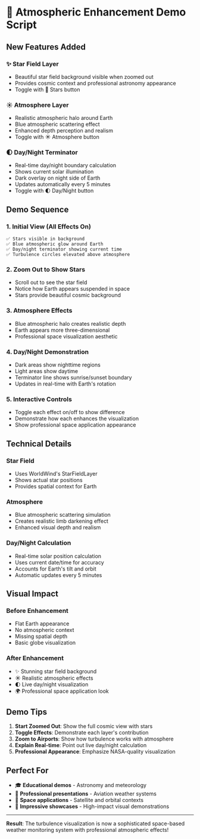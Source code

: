 # 🌌 Atmospheric Enhancement Demo Script

## New Features Added

### ✨ **Star Field Layer**
- Beautiful star field background visible when zoomed out
- Provides cosmic context and professional astronomy appearance
- Toggle with 🌟 Stars button

### ☀️ **Atmosphere Layer** 
- Realistic atmospheric halo around Earth
- Blue atmospheric scattering effect
- Enhanced depth perception and realism
- Toggle with ☀️ Atmosphere button

### 🌓 **Day/Night Terminator**
- Real-time day/night boundary calculation
- Shows current solar illumination
- Dark overlay on night side of Earth
- Updates automatically every 5 minutes
- Toggle with 🌓 Day/Night button

## Demo Sequence

### 1. **Initial View (All Effects On)**
```
✅ Stars visible in background
✅ Blue atmospheric glow around Earth
✅ Day/night terminator showing current time
✅ Turbulence circles elevated above atmosphere
```

### 2. **Zoom Out to Show Stars**
- Scroll out to see the star field
- Notice how Earth appears suspended in space
- Stars provide beautiful cosmic background

### 3. **Atmosphere Effects**
- Blue atmospheric halo creates realistic depth
- Earth appears more three-dimensional
- Professional space visualization aesthetic

### 4. **Day/Night Demonstration**
- Dark areas show nighttime regions
- Light areas show daytime
- Terminator line shows sunrise/sunset boundary
- Updates in real-time with Earth's rotation

### 5. **Interactive Controls**
- Toggle each effect on/off to show difference
- Demonstrate how each enhances the visualization
- Show professional space application appearance

## Technical Details

### Star Field
- Uses WorldWind's StarFieldLayer
- Shows actual star positions
- Provides spatial context for Earth

### Atmosphere
- Blue atmospheric scattering simulation
- Creates realistic limb darkening effect
- Enhanced visual depth and realism

### Day/Night Calculation
- Real-time solar position calculation
- Uses current date/time for accuracy
- Accounts for Earth's tilt and orbit
- Automatic updates every 5 minutes

## Visual Impact

### Before Enhancement
- Flat Earth appearance
- No atmospheric context
- Missing spatial depth
- Basic globe visualization

### After Enhancement
- ✨ Stunning star field background
- ☀️ Realistic atmospheric effects
- 🌓 Live day/night visualization
- 🌍 Professional space application look

## Demo Tips

1. **Start Zoomed Out**: Show the full cosmic view with stars
2. **Toggle Effects**: Demonstrate each layer's contribution
3. **Zoom to Airports**: Show how turbulence works with atmosphere
4. **Explain Real-time**: Point out live day/night calculation
5. **Professional Appearance**: Emphasize NASA-quality visualization

## Perfect For

- 🎓 **Educational demos** - Astronomy and meteorology
- 💼 **Professional presentations** - Aviation weather systems  
- 🚀 **Space applications** - Satellite and orbital contexts
- 🎯 **Impressive showcases** - High-impact visual demonstrations

---

**Result**: The turbulence visualization is now a sophisticated space-based weather monitoring system with professional atmospheric effects!
